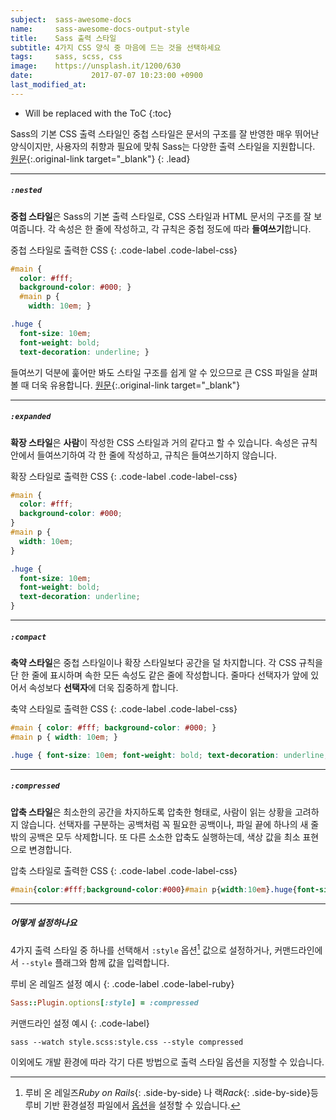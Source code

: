 ```yaml
---
subject:  sass-awesome-docs
name:     sass-awesome-docs-output-style
title:    Sass 출력 스타일
subtitle: 4가지 CSS 양식 중 마음에 드는 것을 선택하세요
tags:     sass, scss, css
image:    https://unsplash.it/1200/630
date:             2017-07-07 10:23:00 +0900
last_modified_at: 
---
```


* Will be replaced with the ToC
{:toc}

Sass의 기본 CSS 출력 스타일인 중첩 스타일은 문서의 구조를 잘 반영한 매우 뛰어난 양식이지만,
사용자의 취향과 필요에 맞춰 Sass는 다양한 출력 스타일을 지원합니다.
[원문](http://sass-lang.com/documentation/file.SASS_REFERENCE.html#output_style){:.original-link target="_blank"}
{: .lead}

***

##### `:nested` 
**중첩 스타일**은 Sass의 기본 출력 스타일로, CSS 스타일과 HTML 문서의 구조를 잘 보여줍니다.
각 속성은 한 줄에 작성하고, 각 규칙은 중첩 정도에 따라 **들여쓰기**합니다.

중첩 스타일로 출력한 CSS
{: .code-label .code-label-css}
~~~ css
#main {
  color: #fff;
  background-color: #000; }
  #main p {
    width: 10em; }

.huge {
  font-size: 10em;
  font-weight: bold;
  text-decoration: underline; }
~~~

들여쓰기 덕분에 훑어만 봐도 스타일 구조를 쉽게 알 수 있으므로 큰 CSS 파일을 살펴볼 때 더욱 유용합니다.
[원문](http://sass-lang.com/documentation/file.SASS_REFERENCE.html#_13){:.original-link target="_blank"}

***

##### `:expanded`
**확장 스타일**은 **사람**이 작성한 CSS 스타일과 거의 같다고 할 수 있습니다.
속성은 규칙 안에서 들여쓰기하여 각 한 줄에 작성하고, 규칙은 들여쓰기하지 않습니다.

확장 스타일로 출력한 CSS
{: .code-label .code-label-css}
~~~ css
#main {
  color: #fff;
  background-color: #000;
}
#main p {
  width: 10em;
}

.huge {
  font-size: 10em;
  font-weight: bold;
  text-decoration: underline;
}
~~~

***

##### `:compact`

**축약 스타일**은 중첩 스타일이나 확장 스타일보다 공간을 덜 차지합니다.
각 CSS 규칙을 단 한 줄에 표시하며 속한 모든 속성도 같은 줄에 작성합니다. 
줄마다 선택자가 앞에 있어서 속성보다 **선택자**에 더욱 집중하게 합니다.

축약 스타일로 출력한 CSS
{: .code-label .code-label-css}
~~~ css
#main { color: #fff; background-color: #000; }
#main p { width: 10em; }

.huge { font-size: 10em; font-weight: bold; text-decoration: underline; }
~~~

***

##### `:compressed`
**압축 스타일**은 최소한의 공간을 차지하도록 압축한 형태로, 사람이 읽는 상황을 고려하지 않습니다.
선택자를 구분하는 공백처럼 꼭 필요한 공백이나, 파일 끝에 하나의 새 줄 밖의 공백은 모두 삭제합니다.
또 다른 소소한 압축도 실행하는데, 색상 값을 최소 표현으로 변경합니다.

압축 스타일로 출력한 CSS
{: .code-label .code-label-css}
~~~ css
#main{color:#fff;background-color:#000}#main p{width:10em}.huge{font-size:10em;font-weight:bold;text-decoration:underline}
~~~

***

##### 어떻게 설정하나요
4가지 출력 스타일 중 하나를 선택해서 `:style` 옵션[^option] 값으로 설정하거나, 커맨드라인에서 `--style` 플래그와 함께 값을 입력합니다.

루비 온 레일즈 설정 예시
{: .code-label .code-label-ruby}
~~~ ruby
Sass::Plugin.options[:style] = :compressed
~~~
커맨드라인 설정 예시
{: .code-label}
~~~
sass --watch style.scss:style.css --style compressed
~~~

이외에도 개발 환경에 따라 각기 다른 방법으로 출력 스타일 옵션을 지정할 수 있습니다.


[^option]: 루비 온 레일즈*Ruby on Rails*{: .side-by-side} 나 랙*Rack*{: .side-by-side}등 루비 기반 환경설정 파일에서 [옵션](http://sass-lang.com/documentation/file.SASS_REFERENCE.html#options)을 설정할 수 있습니다.